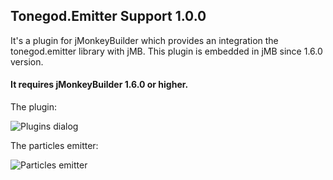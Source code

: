 
## Tonegod.Emitter Support 1.0.0

It's a plugin for jMonkeyBuilder which provides an integration the tonegod.emitter library with jMB.
This plugin is embedded in jMB since 1.6.0 version.

#### It requires jMonkeyBuilder 1.6.0 or higher.

The plugin:

![Plugins dialog](https://i.imgur.com/LaxsaNf.png)

The particles emitter:

![Particles emitter](https://i.imgur.com/HedU6ox.png)
